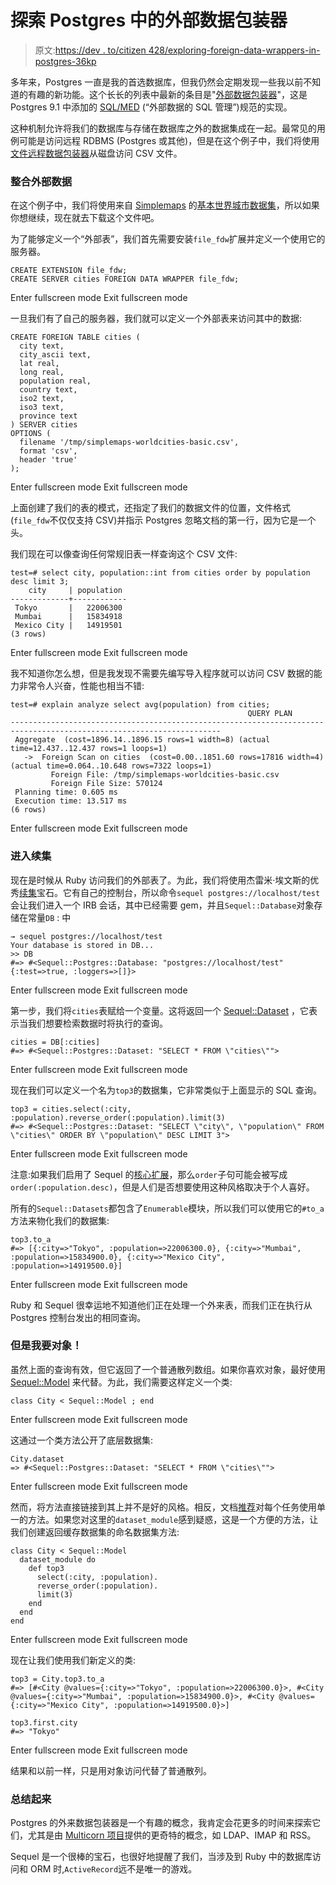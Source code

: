 # 探索 Postgres 中的外部数据包装器

> 原文:[https://dev . to/citizen 428/exploring-foreign-data-wrappers-in-postgres-36kp](https://dev.to/citizen428/exploring-foreign-data-wrappers-in-postgres-36kp)

多年来，Postgres 一直是我的首选数据库，但我仍然会定期发现一些我以前不知道的有趣的新功能。这个长长的列表中最新的条目是"[外部数据包装器](https://www.postgresql.org/docs/10/static/postgres-fdw.html)"，这是 Postgres 9.1 中添加的 [SQL/MED](https://en.wikipedia.org/wiki/SQL/MED) (“外部数据的 SQL 管理”)规范的实现。

这种机制允许将我们的数据库与存储在数据库之外的数据集成在一起。最常见的用例可能是访问远程 RDBMS (Postgres 或其他)，但是在这个例子中，我们将使用[文件远程数据包装器](https://www.postgresql.org/docs/10/static/file-fdw.html)从磁盘访问 CSV 文件。

### 整合外部数据

在这个例子中，我们将使用来自 [Simplemaps](https://simplemaps.com) 的[基本世界城市数据集](https://simplemaps.com/static/data/world-cities/basic/simplemaps-worldcities-basic.csv)，所以如果你想继续，现在就去下载这个文件吧。

为了能够定义一个“外部表”，我们首先需要安装`file_fdw`扩展并定义一个使用它的服务器。

```
CREATE EXTENSION file_fdw;
CREATE SERVER cities FOREIGN DATA WRAPPER file_fdw; 
```

Enter fullscreen mode Exit fullscreen mode

一旦我们有了自己的服务器，我们就可以定义一个外部表来访问其中的数据:

```
CREATE FOREIGN TABLE cities (
  city text,
  city_ascii text,
  lat real,
  long real,
  population real,
  country text,
  iso2 text,
  iso3 text,
  province text
) SERVER cities
OPTIONS ( 
  filename '/tmp/simplemaps-worldcities-basic.csv', 
  format 'csv', 
  header 'true'
); 
```

Enter fullscreen mode Exit fullscreen mode

上面创建了我们的表的模式，还指定了我们的数据文件的位置，文件格式(`file_fdw`不仅仅支持 CSV)并指示 Postgres 忽略文档的第一行，因为它是一个头。

我们现在可以像查询任何常规旧表一样查询这个 CSV 文件:

```
test=# select city, population::int from cities order by population desc limit 3;
    city     | population
-------------+------------
 Tokyo       |   22006300
 Mumbai      |   15834918
 Mexico City |   14919501
(3 rows) 
```

Enter fullscreen mode Exit fullscreen mode

我不知道你怎么想，但是我发现不需要先编写导入程序就可以访问 CSV 数据的能力非常令人兴奋，性能也相当不错:

```
test=# explain analyze select avg(population) from cities;
                                                     QUERY PLAN
---------------------------------------------------------------------------------------------------------------------
 Aggregate  (cost=1896.14..1896.15 rows=1 width=8) (actual time=12.437..12.437 rows=1 loops=1)
   ->  Foreign Scan on cities  (cost=0.00..1851.60 rows=17816 width=4) (actual time=0.064..10.648 rows=7322 loops=1)
         Foreign File: /tmp/simplemaps-worldcities-basic.csv
         Foreign File Size: 570124
 Planning time: 0.605 ms
 Execution time: 13.517 ms
(6 rows) 
```

Enter fullscreen mode Exit fullscreen mode

### 进入续集

现在是时候从 Ruby 访问我们的外部表了。为此，我们将使用杰雷米·埃文斯的优秀[续集](https://github.com/jeremyevans/sequel)宝石。它有自己的控制台，所以命令`sequel postgres://localhost/test`会让我们进入一个 IRB 会话，其中已经需要 gem，并且`Sequel::Database`对象存储在常量`DB` :
中

```
→ sequel postgres://localhost/test
Your database is stored in DB...
>> DB
#=> #<Sequel::Postgres::Database: "postgres://localhost/test" {:test=>true, :loggers=>[]}> 
```

Enter fullscreen mode Exit fullscreen mode

第一步，我们将`cities`表赋给一个变量。这将返回一个 [Sequel::Dataset](https://sequel.jeremyevans.net/rdoc/files/doc/dataset_basics_rdoc.html) ，它表示当我们想要检索数据时将执行的查询。

```
cities = DB[:cities]
#=> #<Sequel::Postgres::Dataset: "SELECT * FROM \"cities\""> 
```

Enter fullscreen mode Exit fullscreen mode

现在我们可以定义一个名为`top3`的数据集，它非常类似于上面显示的 SQL 查询。

```
top3 = cities.select(:city, :population).reverse_order(:population).limit(3)
#=> #<Sequel::Postgres::Dataset: "SELECT \"city\", \"population\" FROM \"cities\" ORDER BY \"population\" DESC LIMIT 3"> 
```

Enter fullscreen mode Exit fullscreen mode

注意:如果我们启用了 Sequel 的[核心扩展](http://sequel.jeremyevans.net/rdoc/files/doc/core_extensions_rdoc.html)，那么`order`子句可能会被写成`order(:population.desc)`，但是人们是否想要使用这种风格取决于个人喜好。

所有的`Sequel::Datasets`都包含了`Enumerable`模块，所以我们可以使用它的`#to_a`方法来物化我们的数据集:

```
top3.to_a
#=> [{:city=>"Tokyo", :population=>22006300.0}, {:city=>"Mumbai", :population=>15834900.0}, {:city=>"Mexico City", :population=>14919500.0}] 
```

Enter fullscreen mode Exit fullscreen mode

Ruby 和 Sequel 很幸运地不知道他们正在处理一个外来表，而我们正在执行从 Postgres 控制台发出的相同查询。

### 但是我要对象！

虽然上面的查询有效，但它返回了一个普通散列数组。如果你喜欢对象，最好使用 [Sequel::Model](http://sequel.jeremyevans.net/rdoc/classes/Sequel/Model.html) 来代替。为此，我们需要这样定义一个类:

```
class City < Sequel::Model ; end 
```

Enter fullscreen mode Exit fullscreen mode

这通过一个类方法公开了底层数据集:

```
City.dataset
=> #<Sequel::Postgres::Dataset: "SELECT * FROM \"cities\""> 
```

Enter fullscreen mode Exit fullscreen mode

然而，将方法直接链接到其上并不是好的风格。相反，文档[推荐](http://sequel.jeremyevans.net/rdoc/files/doc/model_dataset_method_design_rdoc.html#label-Flexibility-3A+Use+Single+Method+Per+Task)对每个任务使用单一的方法。如果您对这里的`dataset_module`感到疑惑，这是一个方便的方法，让我们创建返回缓存数据集的命名数据集方法:

```
class City < Sequel::Model
  dataset_module do
    def top3
      select(:city, :population).
      reverse_order(:population).
      limit(3)
    end
  end
end 
```

Enter fullscreen mode Exit fullscreen mode

现在让我们使用我们新定义的类:

```
top3 = City.top3.to_a
#=> [#<City @values={:city=>"Tokyo", :population=>22006300.0}>, #<City @values={:city=>"Mumbai", :population=>15834900.0}>, #<City @values={:city=>"Mexico City", :population=>14919500.0}>]

top3.first.city
#=> "Tokyo" 
```

Enter fullscreen mode Exit fullscreen mode

结果和以前一样，只是用对象访问代替了普通散列。

### 总结起来

Postgres 的外来数据包装器是一个有趣的概念，我肯定会花更多的时间来探索它们，尤其是由 [Multicorn 项目](https://multicorn.org)提供的更奇特的概念，如 LDAP、IMAP 和 RSS。

Sequel 是一个很棒的宝石，也很好地提醒了我们，当涉及到 Ruby 中的数据库访问和 ORM 时,`ActiveRecord`远不是唯一的游戏。